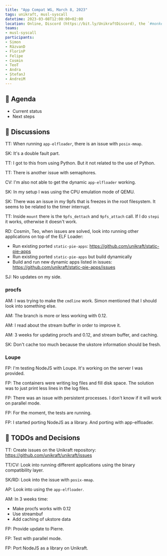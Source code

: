 ```yaml
---
title: "App Compat WG, March 8, 2023"
tags: unikraft, musl-syscall
datetime: 2023-03-08T12:00:00+02:00
location: Online, Discord (https://bit.ly/UnikraftDiscord), the `#monkey-business` voice channel
teams:
- musl-syscall
participants:
- Simon
- RăzvanD
- FlorinP
- Felipe
- Cosmin
- TeoT
- Andra
- ȘtefanJ
- AndreiM
---
```


## :dart: Agenda

- Current status
- Next steps

## :closed_book: Discussions

TT: When running `app-elfloader`, there is an issue with `posix-mmap`.

SK: It's a double fault part.

TT: I got to this from using Python.
But it not related to the use of Python.

TT: There is another issue with semaphores.

CV: I'm also not able to get the dynamic `app-elfloader` working.

SK: In my setup I was using the CPU emulation mode of QEMU.

SK: There was an issue in my 9pfs that is freezes in the root filesystem.
It seems to be related to the timer interrupt.

TT: Inside `mount` there is the `9pfs_dettach` and `9pfs_attach` call.
If I do `stepi` it works, otherwise it doesn't work.

RD: Cosmin, Teo, when issues are solved, look into running other applications on top of the ELF Loader:
- Run existing ported `static-pie-apps`: https://github.com/unikraft/static-pie-apps
- Run existing ported `static-pie-apps` but build dynamically
- Build and run new dynamic apps listed in issues: https://github.com/unikraft/static-pie-apps/issues

SJ: No updates on my side.

### procfs

AM: I was trying to make the `cmdline` work.
Simon mentioned that I should look into something else.

AM: The branch is more or less working with 0.12.

AM: I read about the stream buffer in order to improve it.

AM: 3 weeks for updating procfs and 0.12, and stream buffer, and caching.

SK: Don't cache too much because the ukstore information should be fresh.

### Loupe

FP: I'm testing NodeJS with Loupe.
It's working on the server I was provided.

FP: The containers were writing log files and fill disk space.
The solution was to just print less lines in the log files.

FP: There was an issue with persistent processes.
I don't know if it will work on parallel mode.

FP: For the moment, the tests are running.

FP: I started porting NodeJS as a library.
And porting with app-elfloader.

## :wrench: TODOs and Decisions

TT: Create issues on the Unikraft repository: https://github.com/unikraft/unikraft/issues

TT/CV: Look into running different applications using the binary compatibility layer.

SK/RD: Look into the issue with `posix-mmap`.

AP: Look into using the `app-elfloader`.

AM: In 3 weeks time:
- Make procfs works with 0.12
- Use streambuf
- Add caching of ukstore data

FP: Provide update to Pierre.

FP: Test with parallel mode.

FP: Port NodeJS as a library on Unikraft.
